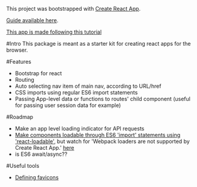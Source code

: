 This project was bootstrapped with [Create React App](https://github.com/facebookincubator/create-react-app).

[Guide available here](https://github.com/facebookincubator/create-react-app/blob/master/packages/react-scripts/template/README.md).

[This app is made following this tutorial](https://serverless-stack.com/chapters/create-a-new-reactjs-app.html)

#Intro
This package is meant as a starter kit for creating react apps for the browser.

#Features
- Bootstrap for react
- Routing
- Auto selecting nav item of main nav, according to URL/href
- CSS imports using regular ES6 import statements
- Passing App-level data or functions to routes' child component (useful for passing user session data for example)

#Roadmap
- Make an app level loading indicator for API requests
- [Make components loadable through ES6 'import' statements using 'react-loadable'](https://serverless-stack.com/chapters/code-splitting-in-create-react-app.html#nextsteps), but watch for 'Webpack loaders are not supported by Create React App.' [here](https://github.com/facebookincubator/create-react-app/issues/2477)
- is ES6 await/async??

#Useful tools
- [Defining favicons](https://serverless-stack.com/chapters/add-app-favicons.html)
